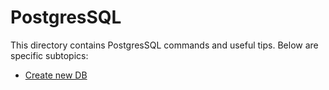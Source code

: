 # PostgresSQL

This directory contains PostgresSQL commands and useful tips. Below are specific subtopics:

- [Create new DB](./create_db.sql)
